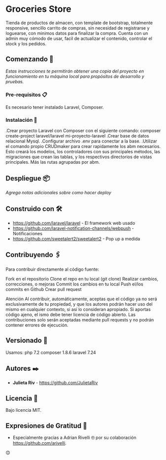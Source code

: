# Groceries Store

Tienda de productos de almacen, con template de bootstrap, totalmente responsive, sencillo carrito de compras, sin necesidad de registrarse y loguearse, con minimos datos para finalizar la compra.
Cuenta con un admin muy cómodo de usar, facil de actualizar el contenido, controlar el stock y los pedidos.


## Comenzando 🚀

_Estas instrucciones te permitirán obtener una copia del proyecto en funcionamiento en tu máquina local para propósitos de desarrollo y pruebas._


### Pre-requisitos 📋

Es necesario tener instalado Laravel, Composer.


### Instalación 🔧

.Crear proyecto Laravel con Composer con el siguiente comando:
    composer create-project laravel/laravel mi-proyecto-laravel
.Crear base de datos relacional Mysql.
.Configurar archivo .env para conectar a la base.
.Utilizar el comando propio CRUDmaker para crear rapidamente los abm necesarios.
    Esto creará los modelos, los controladores con sus principales métodos, las migraciones que crean las tablas, y los respectivos directorios de vistas             principales. Más las rutas agrupadas por abm.


## Despliegue 📦

_Agrega notas adicionales sobre como hacer deploy_


## Construido con 🛠️

* https://github.com/laravel/laravel - El framework web usado
* https://github.com/laravel-notification-channels/webpush - Notificaciones
* https://github.com/sweetalert2/sweetalert2 - Pop up a medida

## Contribuyendo 🖇️

Para contribuir directamente al código fuente:

Fork en el repositorio
Clone el repo en tu local (git clone)
Realizar cambios, correcciones, o mejoras
Commit los cambios en tu local
Push el/los commits en Github
Crear pull request

Atención
Al contribuir, automáticamente, aceptas que el código ya no será exclusivamente de tu propiedad, y que los autores podrán hacer uso del mismo en cualquier contexto, si así lo consideran apropiado.
Si aportas código ajeno, el ismo debe tener licencia de código abierto.
Las contribuciones solo serán aceptadas mediante pull requests y no podrán contener errores de ejecución.


## Versionado 📌

Usamos:
php 7.2
composer 1.8.6
laravel 7.24


## Autores ✒️

* **Julieta Riv** - https://github.com/JulietaRiv


## Licencia 📄

Bajo licencia MIT.


## Expresiones de Gratitud 🎁

* Especialmente gracias a Adrian Rivelli 🤓 por su colaboración https://github.com/arivelli.

 😊
